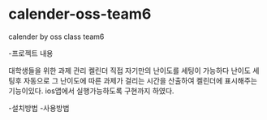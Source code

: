 # calender-oss-team6
calender by oss class team6

-프로젝트 내용

대학생들을 위한 과제 관리 켈린더
직접 자기만의 난이도를 세팅이 가능하다 
난이도 세팅후 자동으로 그 난이도에 따른 과제가 걸리는 시간을 산출하여 켈린더에 표시해주는 기능이있다.
ios앱에서 실행가능하도록 구현까지 하였다.

-설치방법 
-사용방법

